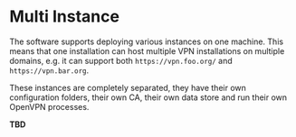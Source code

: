# Multi Instance

The software supports deploying various instances on one machine. This means
that one installation can host multiple VPN installations on multiple domains,
e.g. it can support both `https://vpn.foo.org/` and `https://vpn.bar.org`.

These instances are completely separated, they have their own configuration 
folders, their own CA, their own data store and run their own OpenVPN 
processes.

**TBD**
